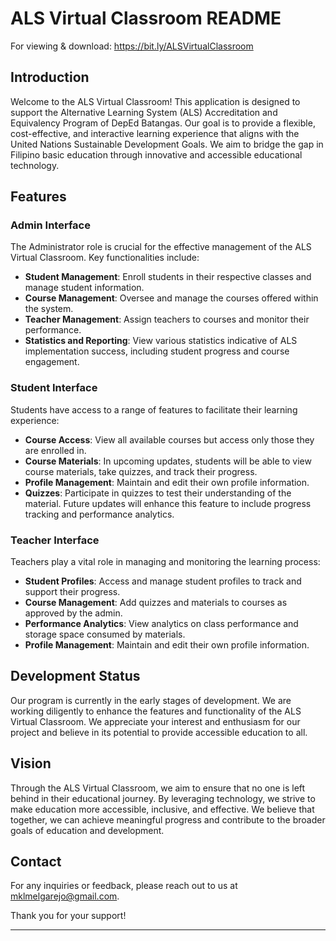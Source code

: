 
# ALS Virtual Classroom README
For viewing & download: https://bit.ly/ALSVirtualClassroom

## Introduction

Welcome to the ALS Virtual Classroom! This application is designed to support the Alternative Learning System (ALS) Accreditation and Equivalency Program of DepEd Batangas. Our goal is to provide a flexible, cost-effective, and interactive learning experience that aligns with the United Nations Sustainable Development Goals. We aim to bridge the gap in Filipino basic education through innovative and accessible educational technology.

## Features

### Admin Interface

The Administrator role is crucial for the effective management of the ALS Virtual Classroom. Key functionalities include:

- **Student Management**: Enroll students in their respective classes and manage student information.
- **Course Management**: Oversee and manage the courses offered within the system.
- **Teacher Management**: Assign teachers to courses and monitor their performance.
- **Statistics and Reporting**: View various statistics indicative of ALS implementation success, including student progress and course engagement.

### Student Interface

Students have access to a range of features to facilitate their learning experience:

- **Course Access**: View all available courses but access only those they are enrolled in.
- **Course Materials**: In upcoming updates, students will be able to view course materials, take quizzes, and track their progress.
- **Profile Management**: Maintain and edit their own profile information.
- **Quizzes**: Participate in quizzes to test their understanding of the material. Future updates will enhance this feature to include progress tracking and performance analytics.

### Teacher Interface

Teachers play a vital role in managing and monitoring the learning process:

- **Student Profiles**: Access and manage student profiles to track and support their progress.
- **Course Management**: Add quizzes and materials to courses as approved by the admin.
- **Performance Analytics**: View analytics on class performance and storage space consumed by materials.
- **Profile Management**: Maintain and edit their own profile information.

## Development Status

Our program is currently in the early stages of development. We are working diligently to enhance the features and functionality of the ALS Virtual Classroom. We appreciate your interest and enthusiasm for our project and believe in its potential to provide accessible education to all.

## Vision

Through the ALS Virtual Classroom, we aim to ensure that no one is left behind in their educational journey. By leveraging technology, we strive to make education more accessible, inclusive, and effective. We believe that together, we can achieve meaningful progress and contribute to the broader goals of education and development.

## Contact

For any inquiries or feedback, please reach out to us at mklmelgarejo@gmail.com.

Thank you for your support!

---
